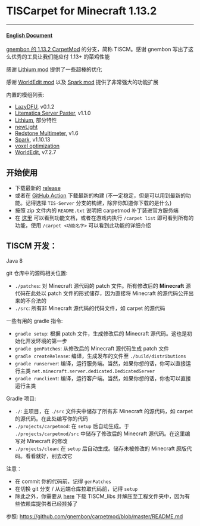 # TISCarpet for Minecraft 1.13.2

------

#### [English Document](https://github.com/TISUnion/TISCarpet113/blob/TIS-Server/README.md)

[gnembon 的 1.13.2 CarpetMod](https://github.com/gnembon/carpetmod) 的分支，简称 TISCM。感谢 gnembon 写出了这么优秀的工具让我们能应付 1.13+ 的菜鸡性能

感谢 [Lithium mod](https://github.com/jellysquid3/lithium-fabric) 提供了一些超棒的优化

感谢 [WorldEdit mod](https://github.com/EngineHub/WorldEdit) 以及 [Spark mod](https://github.com/lucko/spark) 提供了非常强大的功能扩展

内置的模组列表:

- [LazyDFU](https://github.com/astei/lazydfu), v0.1.2
- [Litematica Server Paster](https://github.com/Fallen-Breath/litematica-server-paster), v1.1.0
- [Lithium](https://github.com/jellysquid3/lithium-fabric), 部分特性
- [newLight](https://github.com/Salandora/newLight)
- [Redstone Multimeter](https://github.com/SpaceWalkerRS/redstone-multimeter-fabric), v1.6
- [Spark](https://github.com/lucko/spark), v1.10.13
- [voxel optimization](https://github.com/OverengineeredCodingDuo/mcoptimizations)
- [WorldEdit](https://github.com/EngineHub/WorldEdit), v7.2.7

## 开始使用

- 下载最新的 [release](https://github.com/TISUnion/TISCarpet113/releases)
- 或者在 [GitHub Action](https://github.com/TISUnion/TISCarpet113/actions) 下载最新的构建 (不一定稳定，但是可以用到最新的功能。记得选择 `TIS-Server` 分支的构建，除非你知道你下载的是什么)
- 按照 zip 文件内的 `README.txt` 说明把 carpetmod 补丁装进官方服务端
- 在 [这里](https://github.com/TISUnion/TISCarpet113/blob/TIS-Server/docs/Features_cn.md) 可以看到功能文档，或者在游戏内执行 `/carpet list` 即可看到所有的功能，使用 `/carpet <功能名字>` 可以看到此功能的详细介绍

## TISCM 开发：

Java 8

git 仓库中的源码相关位置:

- `./patches`: 对 Minecraft 源代码的 patch 文件。所有修改后的 **Minecraft** 源代码在此处以 patch 文件的形式储存，因为直接将 Minecraft 的源代码公开出来的不合法的
- `./src`: 所有非 Minecraft 源代码的代码文件，如 carpet 的源代码

一些有用的 gradle 指令:

- `gradle setup`: 根据 patch 文件，生成修改后的 Minecraft 源代码。这也是初始化开发环境的第一步
- `gradle genPatches`: 从修改后的 Minecraft 源代码生成 patch 文件
- `gradle createRelease`: 编译，生成发布的文件至 `./build/distributions`
- `gradle runserver`: 编译，运行服务端。当然，如果你想的话，你可以直接运行主类 `net.minecraft.server.dedicated.DedicatedServer`
- `gradle runclient`: 编译，运行客户端。当然，如果你想的话，你也可以直接运行主类

Gradle 项目:

- `./`: 主项目，在 `./src` 文件夹中储存了所有非 Minecraft 的源代码，如 carpet 的源代码。在此处编写你的代码
- `./projects/carpetmod`: 在 `setup` 后自动生成。于 `./projects/carpetmod/src` 中储存了修改后的 Minecraft 源代码。在这里编写对 Minecraft 的修改
- `./projects/clean`: 在 `setup` 后自动生成。储存未被修改的 Minecraft 原版代码。看看就好，别去改它

注意：

- 在 commit 你的代码前，记得 `genPatches`
- 在切换 git 分支 / 从远端仓库拉取代码前，记得 `setup`
- 除此之外，你需要从 [here](https://files.catbox.moe/xqp3xy.zip) 下载 TISCM_libs 并解压至工程文件夹中，因为有些依赖库提供者已经挂掉了

参照: https://github.com/gnembon/carpetmod/blob/master/README.md
